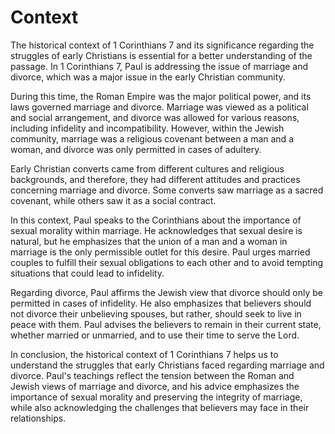 # Context

The historical context of 1 Corinthians 7 and its significance regarding the struggles of early Christians is essential for a better understanding of the passage. In 1 Corinthians 7, Paul is addressing the issue of marriage and divorce, which was a major issue in the early Christian community. 

During this time, the Roman Empire was the major political power, and its laws governed marriage and divorce. Marriage was viewed as a political and social arrangement, and divorce was allowed for various reasons, including infidelity and incompatibility. However, within the Jewish community, marriage was a religious covenant between a man and a woman, and divorce was only permitted in cases of adultery.

Early Christian converts came from different cultures and religious backgrounds, and therefore, they had different attitudes and practices concerning marriage and divorce. Some converts saw marriage as a sacred covenant, while others saw it as a social contract. 

In this context, Paul speaks to the Corinthians about the importance of sexual morality within marriage. He acknowledges that sexual desire is natural, but he emphasizes that the union of a man and a woman in marriage is the only permissible outlet for this desire. Paul urges married couples to fulfill their sexual obligations to each other and to avoid tempting situations that could lead to infidelity.

Regarding divorce, Paul affirms the Jewish view that divorce should only be permitted in cases of infidelity. He also emphasizes that believers should not divorce their unbelieving spouses, but rather, should seek to live in peace with them. Paul advises the believers to remain in their current state, whether married or unmarried, and to use their time to serve the Lord.

In conclusion, the historical context of 1 Corinthians 7 helps us to understand the struggles that early Christians faced regarding marriage and divorce. Paul's teachings reflect the tension between the Roman and Jewish views of marriage and divorce, and his advice emphasizes the importance of sexual morality and preserving the integrity of marriage, while also acknowledging the challenges that believers may face in their relationships.

